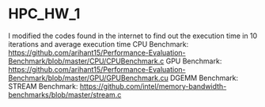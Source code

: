 # HPC_HW_1

I modified the codes found in the internet to find out the execution time in 10 iterations and average execution time
CPU Benchmark: https://github.com/arihant15/Performance-Evaluation-Benchmark/blob/master/CPU/CPUBenchmark.c
GPU Benchmark: https://github.com/arihant15/Performance-Evaluation-Benchmark/blob/master/GPU/GPUBenchmark.cu
DGEMM Benchmark: 
STREAM Benchmark: https://github.com/intel/memory-bandwidth-benchmarks/blob/master/stream.c
